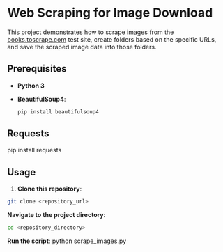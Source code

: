 # Web Scraping for Image Download

This project demonstrates how to scrape images from the [books.toscrape.com](https://books.toscrape.com/) test site, create folders based on the specific URLs, and save the scraped image data into those folders.

## Prerequisites

- **Python 3**
- **BeautifulSoup4**:
  
  ```bash
  pip install beautifulsoup4
  ```

## Requests
pip install requests

## Usage

1. **Clone this repository**:

  ```bash
  git clone <repository_url>
  ```
   
**Navigate to the project directory**:

  ```bash
  cd <repository_directory>
  ```

**Run the script**:
python scrape_images.py



